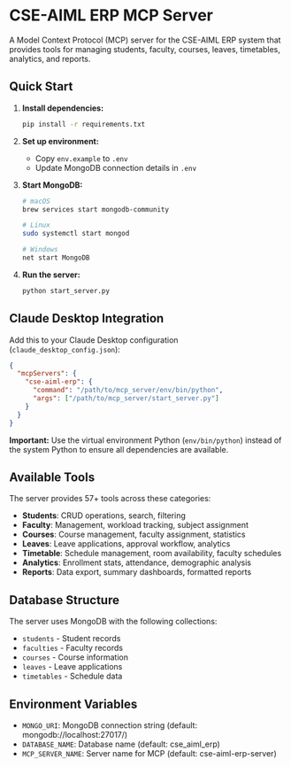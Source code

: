# CSE-AIML ERP MCP Server

A Model Context Protocol (MCP) server for the CSE-AIML ERP system that provides tools for managing students, faculty, courses, leaves, timetables, analytics, and reports.

## Quick Start

1. **Install dependencies:**
   ```bash
   pip install -r requirements.txt
   ```

2. **Set up environment:**
   - Copy `env.example` to `.env`
   - Update MongoDB connection details in `.env`

3. **Start MongoDB:**
   ```bash
   # macOS
   brew services start mongodb-community
   
   # Linux
   sudo systemctl start mongod
   
   # Windows
   net start MongoDB
   ```

4. **Run the server:**
   ```bash
   python start_server.py
   ```

## Claude Desktop Integration

Add this to your Claude Desktop configuration (`claude_desktop_config.json`):

```json
{
  "mcpServers": {
    "cse-aiml-erp": {
      "command": "/path/to/mcp_server/env/bin/python",
      "args": ["/path/to/mcp_server/start_server.py"]
    }
  }
}
```

**Important:** Use the virtual environment Python (`env/bin/python`) instead of the system Python to ensure all dependencies are available.

## Available Tools

The server provides 57+ tools across these categories:
- **Students**: CRUD operations, search, filtering
- **Faculty**: Management, workload tracking, subject assignment
- **Courses**: Course management, faculty assignment, statistics
- **Leaves**: Leave applications, approval workflow, analytics
- **Timetable**: Schedule management, room availability, faculty schedules
- **Analytics**: Enrollment stats, attendance, demographic analysis
- **Reports**: Data export, summary dashboards, formatted reports

## Database Structure

The server uses MongoDB with the following collections:
- `students` - Student records
- `faculties` - Faculty records  
- `courses` - Course information
- `leaves` - Leave applications
- `timetables` - Schedule data

## Environment Variables

- `MONGO_URI`: MongoDB connection string (default: mongodb://localhost:27017/)
- `DATABASE_NAME`: Database name (default: cse_aiml_erp)
- `MCP_SERVER_NAME`: Server name for MCP (default: cse-aiml-erp-server)